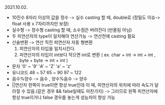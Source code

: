 2021.10.02.
- 10진수 8자리 이상의 값을 정수 -> 실수 casting 할 때, double로 (정밀도 이슈-> float 사용 x 7자리까지만 보장)
- 실수형 -> 정수형 casting 할 때, 소수점은 버려진다 (반올림 아님)
- 두 피연산자의 type이 일치해야 연산가능 -> 연산전에 casting 필요
- 산술변환 -> 연산 직전 피연산자 자동 형변환
  1. 피연산자의 타입을 일치시킨다.
  2. 피연산자의 타입이 int보다 작으면 int로 변환 ( ex. char + int -> int + int , byte + byte -> int + int )
- 문자    '0' ~ '9'    'A' ~ 'Z'    'a' ~ 'z' 
- 유니코드 48 ~ 57      65 ~ 90      97 ~ 122
- 음수%양수 -> 음수 , 양수%음수 -> 양수
- ||연산자 한쪽이 true이면 항상 true인데 이 때, 피연산자의 위치에 따라 속도가 달라질 수 있음.(같은 경우 && false일때도 마찬가지)
  -> 그러므로 왼쪽 피연산자에 항상 true이거나 false 경우를 놓는게 성능차이 향상 가능

